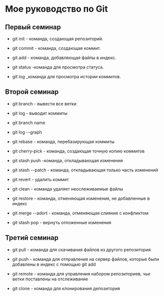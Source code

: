 # Мое руководство по Git

## Первый семинар
* git init - команда, создающая репозиторий.

* git commit - команда, создающая коммит.

* git add - команда, добавляющая файлы в индекс.

* git status -команда для просмотра статуса.

* git log _команда для просмотра истории коммитов.

## Второй семинар

* git branch - вывести все ветки

* git log - выводит коммиты

* git branch name

* git log --graph

* git rebase - команда, перебазирующая коммиты

* git cherry-pick - команда, создающая точную копию коммитов

* git stash push -команда, откладывающая изменения
* git stash --patch - команда, откладывающая только часть изменений

* git revert - удалить коммит

* git clean - команда удаляет неослеживаемые файлы

* git restore - команда, отменяющая изменения, не добавленные в индекс
 
* git merge --adort - команда, отменяющая слияние с конфликтом

* git stash pop - вернуть отложенные изменения
## Третий семинар

* git pull - команда для скачивания файлов из другого репозитория

* git push - команда для отправления на сервер файлов, которые были добавлены в индекс с помощью git add

* git remote - команда для управления набором репозиториев, чьи ветки поставлены на отслеживание 

* git clone - команда для клонирования депозитория



